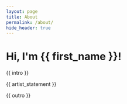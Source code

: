 ```yaml
---
layout: page
title: About
permalink: /about/
hide_header: true
---
```


# Hi, I'm {{ first_name }}!

{{ intro }}

{{ artist_statement }}

{{ outro }}